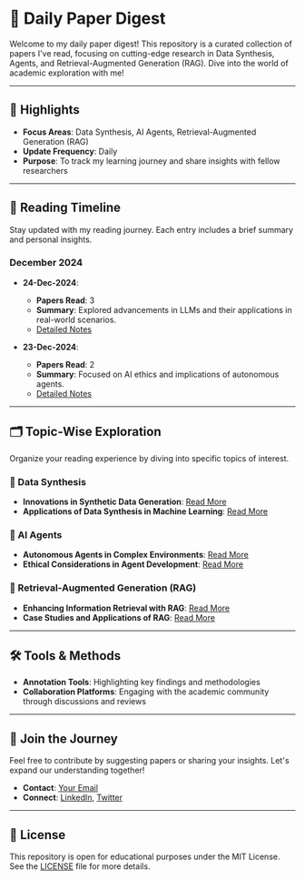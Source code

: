 # 📖 Daily Paper Digest

Welcome to my daily paper digest! This repository is a curated collection of papers I've read, focusing on cutting-edge research in Data Synthesis, Agents, and Retrieval-Augmented Generation (RAG). Dive into the world of academic exploration with me!

---

## 🌟 Highlights

- **Focus Areas**: Data Synthesis, AI Agents, Retrieval-Augmented Generation (RAG)
- **Update Frequency**: Daily
- **Purpose**: To track my learning journey and share insights with fellow researchers

---

## 📅 Reading Timeline

Stay updated with my reading journey. Each entry includes a brief summary and personal insights.

### December 2024

- **24-Dec-2024**: 
  - **Papers Read**: 3
  - **Summary**: Explored advancements in LLMs and their applications in real-world scenarios.
  - [Detailed Notes](#)

- **23-Dec-2024**:
  - **Papers Read**: 2
  - **Summary**: Focused on AI ethics and implications of autonomous agents.
  - [Detailed Notes](#)

---

## 🗂️ Topic-Wise Exploration

Organize your reading experience by diving into specific topics of interest.

### 🔄 Data Synthesis

- **Innovations in Synthetic Data Generation**: [Read More](#)
- **Applications of Data Synthesis in Machine Learning**: [Read More](#)

### 🤖 AI Agents

- **Autonomous Agents in Complex Environments**: [Read More](#)
- **Ethical Considerations in Agent Development**: [Read More](#)

### 🧠 Retrieval-Augmented Generation (RAG)

- **Enhancing Information Retrieval with RAG**: [Read More](#)
- **Case Studies and Applications of RAG**: [Read More](#)

---

## 🛠️ Tools & Methods

- **Annotation Tools**: Highlighting key findings and methodologies
- **Collaboration Platforms**: Engaging with the academic community through discussions and reviews

---

## 🤝 Join the Journey

Feel free to contribute by suggesting papers or sharing your insights. Let's expand our understanding together!

- **Contact**: [Your Email](mailto:your.email@example.com)
- **Connect**: [LinkedIn](#), [Twitter](#)

---

## 📜 License

This repository is open for educational purposes under the MIT License. See the [LICENSE](LICENSE) file for more details.

